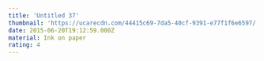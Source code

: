 ```yaml
---
title: 'Untitled 37'
thumbnail: 'https://ucarecdn.com/44415c69-7da5-40cf-9391-e77f1f6e6597/'
date: 2015-06-20T19:12:59.000Z
material: Ink on paper
rating: 4
---
```

